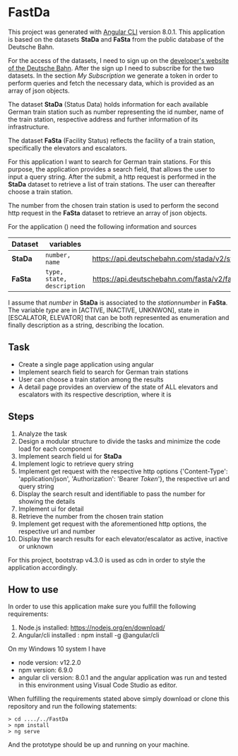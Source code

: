 # FastDa

This project was generated with [Angular CLI](https://github.com/angular/angular-cli) version 8.0.1. This application is based on the datasets __StaDa__ and __FaSta__ from the public database of the Deutsche Bahn. 

For the access of the datasets, I need to sign up on the [developer's website of the Deutsche Bahn](https://developer.deutschebahn.com). After the sign up I need to subscribe for the two datasets. In the section *My Subscription* we generate a token in order to perform queries and fetch the necessary data, which is provided as an array of json objects.  

The dataset __StaDa__ (Status Data) holds information for each available German train station such as number representing the id number, name of the train station, respective address and further information of its infrastructure.  

The dataset __FaSta__ (Facility Status) reflects the facility of a train station, specifically the elevators and escalators. 

For this application I want to search for German train stations. For this purpose, the application provides a search field, that allows the user to input a query string. After the submit, a http request is performed in the __StaDa__ dataset to retrieve a list of train stations. The user can thereafter choose a train station.

The number from the chosen train station is used to perform the second http request in the __FaSta__ dataset to retrieve an array of json objects.

For the application () need the following information and sources

| Dataset   | variables                  |                                              url | query                             |
| :-------- | -------------------------- | -----------------------------------------------: | :-------------------------------- |
| __StaDa__ | `number, name`             |   https://api.deutschebahn.com/stada/v2/stations | ?searchstring=*String*            |
| __FaSta__ | `type, state, description` | https://api.deutschebahn.com/fasta/v2/facilities | ?stationnumber=*NumberOfTypeLong* |


I assume that *number* in __StaDa__ is associated to the *stationnumber* in __FaSta__. The variable *type* are in [ACTIVE, INACTIVE, UNKNWON], state in [ESCALATOR, ELEVATOR] that can be both represented as enumeration and finally description as a string, describing the location.

## Task 
* Create a single page application using angular
* Implement search field to search for German train stations
* User can choose a train station among the results
* A detail page provides an overview of the state of ALL elevators and escalators with its respective description, where it is

## Steps
1. Analyze the task
2. Design a modular structure to divide the tasks and minimize the code load for each component
3. Implement search field ui for __StaDa__
4. Implement logic to retrieve query string
5. Implement get request with the respective http options {'Content-Type': 'application/json', 'Authorization': 'Bearer *Token*'}, the respective url and query string
6. Display the search result and identifiable to pass the number for showing the details
7. Implement ui for detail
8. Retrieve the number from the chosen train station
9. Implement get request with the aforementioned http options, the respective url and number
10. Display the search results for each elevator/escalator as active, inactive or unknown

For this project, bootstrap v4.3.0 is used as cdn in order to style the application accordingly.

## How to use
In order to use this application make sure you fulfill the following requirements:
1. Node.js installed: https://nodejs.org/en/download/
2. Angular/cli installed :  npm install -g @angular/cli
   
On my Windows 10 system I have
* node version: v12.2.0
* npm version: 6.9.0
* angular cli version: 8.0.1 
and the angular application was run and tested in this environment using Visual Code Studio as editor.

When fulfilling the requirements stated above simply download or clone this repository and run the following statements:
```
> cd ..../../FastDa
> npm install
> ng serve
```

And the prototype should be up and running on your machine.